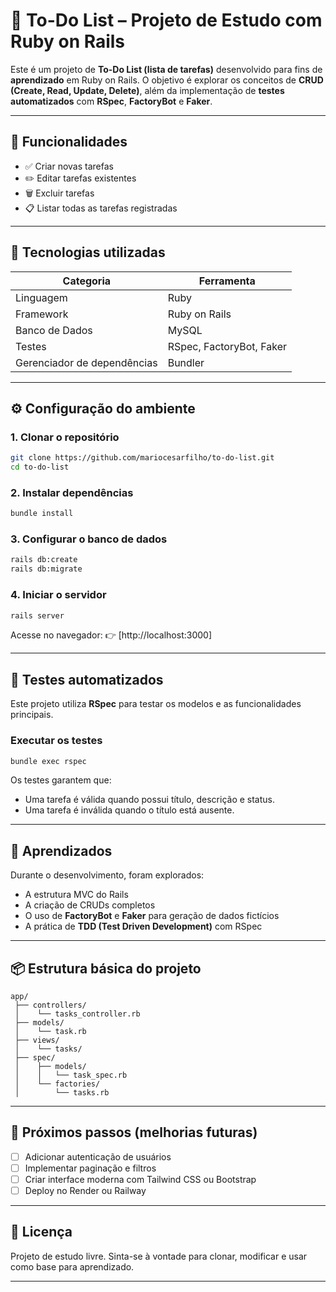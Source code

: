 # 📝 To-Do List – Projeto de Estudo com Ruby on Rails

Este é um projeto de **To-Do List (lista de tarefas)** desenvolvido para fins de **aprendizado** em Ruby on Rails.
O objetivo é explorar os conceitos de **CRUD (Create, Read, Update, Delete)**, além da implementação de **testes automatizados** com **RSpec**, **FactoryBot** e **Faker**.

---

## 🚀 Funcionalidades

* ✅ Criar novas tarefas
* ✏️ Editar tarefas existentes
* 🗑️ Excluir tarefas
* 📋 Listar todas as tarefas registradas

---

## 🧰 Tecnologias utilizadas

| Categoria                   | Ferramenta                |
| --------------------------- | ------------------------- |
| Linguagem                   | Ruby                      |
| Framework                   | Ruby on Rails             |
| Banco de Dados              | MySQL |
| Testes                      | RSpec, FactoryBot, Faker  |
| Gerenciador de dependências | Bundler                   |

---

## ⚙️ Configuração do ambiente

### 1. Clonar o repositório

```bash
git clone https://github.com/mariocesarfilho/to-do-list.git
cd to-do-list
```

### 2. Instalar dependências

```bash
bundle install
```

### 3. Configurar o banco de dados

```bash
rails db:create
rails db:migrate
```

### 4. Iniciar o servidor

```bash
rails server
```

Acesse no navegador:
👉 [http://localhost:3000]

---

## 🧪 Testes automatizados

Este projeto utiliza **RSpec** para testar os modelos e as funcionalidades principais.

### Executar os testes

```bash
bundle exec rspec
```

Os testes garantem que:

* Uma tarefa é válida quando possui título, descrição e status.
* Uma tarefa é inválida quando o título está ausente.

---

## 🧠 Aprendizados

Durante o desenvolvimento, foram explorados:

* A estrutura MVC do Rails
* A criação de CRUDs completos
* O uso de **FactoryBot** e **Faker** para geração de dados fictícios
* A prática de **TDD (Test Driven Development)** com RSpec

---

## 📦 Estrutura básica do projeto

```
app/
 ├── controllers/
 │    └── tasks_controller.rb
 ├── models/
 │    └── task.rb
 ├── views/
 │    └── tasks/
 ├── spec/
 │    ├── models/
 │    │   └── task_spec.rb
 │    └── factories/
 │        └── tasks.rb
```

---

## 🚧 Próximos passos (melhorias futuras)

* [ ] Adicionar autenticação de usuários
* [ ] Implementar paginação e filtros
* [ ] Criar interface moderna com Tailwind CSS ou Bootstrap
* [ ] Deploy no Render ou Railway

---

## 📜 Licença

Projeto de estudo livre. Sinta-se à vontade para clonar, modificar e usar como base para aprendizado.

---

